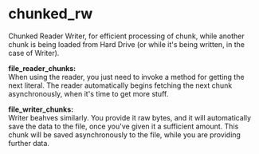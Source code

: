 # chunked_rw

Chunked Reader Writer, for efficient processing of chunk, while another chunk is being loaded from Hard Drive 
(or while it's being written, in the case of Writer).

<b>file_reader_chunks:</b></br>
When using the reader, you just need to invoke a method for getting the next literal. 
The reader automatically begins fetching the next chunk asynchronously, when it's time to get more stuff.

<b>file_writer_chunks:</b></br>
Writer beahves similarly. You provide it raw bytes, and it will automatically save the data to the file, once you've given it a sufficient amount.
This chunk will be saved asynchronously to the file, while you are providing further data.

